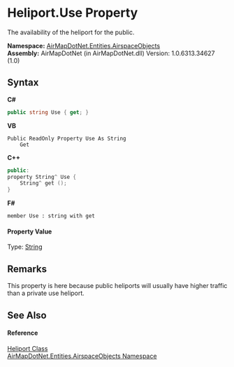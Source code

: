 # Heliport.Use Property 
 

The availability of the heliport for the public.

**Namespace:**&nbsp;<a href="N_AirMapDotNet_Entities_AirspaceObjects">AirMapDotNet.Entities.AirspaceObjects</a><br />**Assembly:**&nbsp;AirMapDotNet (in AirMapDotNet.dll) Version: 1.0.6313.34627 (1.0)

## Syntax

**C#**<br />
``` C#
public string Use { get; }
```

**VB**<br />
``` VB
Public ReadOnly Property Use As String
	Get
```

**C++**<br />
``` C++
public:
property String^ Use {
	String^ get ();
}
```

**F#**<br />
``` F#
member Use : string with get

```


#### Property Value
Type: <a href="http://msdn2.microsoft.com/en-us/library/s1wwdcbf" target="_blank">String</a>

## Remarks
This property is here because public heliports will usually have higher traffic than a private use heliport.

## See Also


#### Reference
<a href="T_AirMapDotNet_Entities_AirspaceObjects_Heliport">Heliport Class</a><br /><a href="N_AirMapDotNet_Entities_AirspaceObjects">AirMapDotNet.Entities.AirspaceObjects Namespace</a><br />